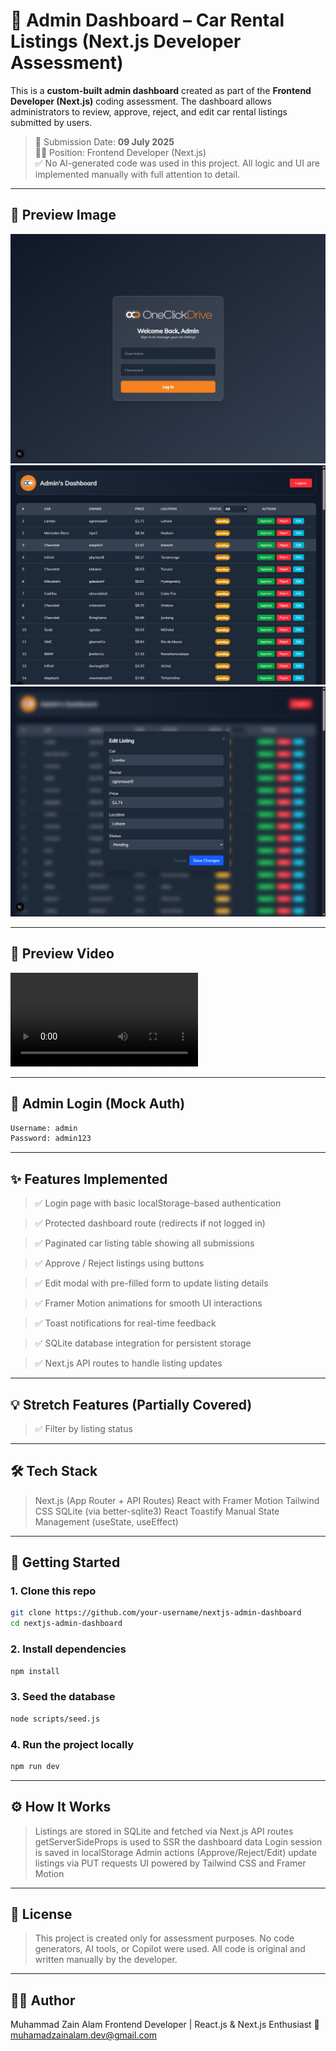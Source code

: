 # 🚗 Admin Dashboard – Car Rental Listings (Next.js Developer Assessment)

This is a **custom-built admin dashboard** created as part of the **Frontend Developer (Next.js)** coding assessment. The dashboard allows administrators to review, approve, reject, and edit car rental listings submitted by users.

> 📅 Submission Date: **09 July 2025**  
> 🧑‍💻 Position: Frontend Developer (Next.js)  
> ✅ No AI-generated code was used in this project. All logic and UI are implemented manually with full attention to detail.

---

## 📸 Preview Image

![Login](public//login.png)
![Dashboard](public//dashboard.png)
![Edit Modal](public//edit-modal.png)

---

## 📸 Preview Video
<video controls src="public/1.mp4" title="Video"></video>

---

## 🔐 Admin Login (Mock Auth)

```txt
Username: admin  
Password: admin123
```
---

## ✨ Features Implemented

> ✅ Login page with basic localStorage-based authentication

> ✅ Protected dashboard route (redirects if not logged in)

> ✅ Paginated car listing table showing all submissions

> ✅ Approve / Reject listings using buttons

> ✅ Edit modal with pre-filled form to update listing details

> ✅ Framer Motion animations for smooth UI interactions

> ✅ Toast notifications for real-time feedback

> ✅ SQLite database integration for persistent storage

> ✅ Next.js API routes to handle listing updates

---

## 💡 Stretch Features (Partially Covered)

> ✅ Filter by listing status

---

## 🛠️ Tech Stack
> Next.js (App Router + API Routes)
> React with Framer Motion
> Tailwind CSS
> SQLite (via better-sqlite3)
> React Toastify
> Manual State Management (useState, useEffect)

---

## 🚀 Getting Started

### 1. Clone this repo

```bash
git clone https://github.com/your-username/nextjs-admin-dashboard
cd nextjs-admin-dashboard
```

### 2. Install dependencies

```bash
npm install
```

### 3. Seed the database

```bash
node scripts/seed.js
```

### 4. Run the project locally

```bash
npm run dev
```

---

## ⚙️ How It Works
> Listings are stored in SQLite and fetched via Next.js API routes
> getServerSideProps is used to SSR the dashboard data
> Login session is saved in localStorage
> Admin actions (Approve/Reject/Edit) update listings via PUT requests
> UI powered by Tailwind CSS and Framer Motion

---

## 🧾 License
> This project is created only for assessment purposes.
> No code generators, AI tools, or Copilot were used.
> All code is original and written manually by the developer.

---

## 🙋‍♂️ Author
Muhammad Zain Alam
Frontend Developer | React.js & Next.js Enthusiast
📧 muhamadzainalam.dev@gmail.com
